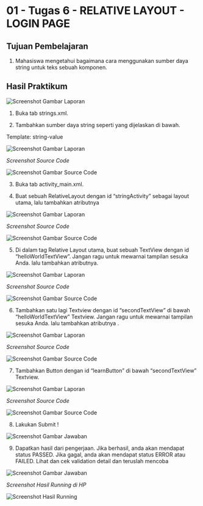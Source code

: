 # 01 - Tugas 6 - RELATIVE LAYOUT - LOGIN PAGE

## Tujuan Pembelajaran

1. Mahasiswa mengetahui bagaimana cara menggunakan sumber daya string untuk teks sebuah komponen. 

## Hasil Praktikum

![Screenshot Gambar Laporan](img/laporan1.JPG)

1. Buka tab strings.xml.

2. Tambahkan sumber daya string seperti yang dijelaskan di bawah.

Template: <string name="string-name">string-value</string>

![Screenshot Gambar Laporan](img/laporan2.JPG)

*Screenshot Source Code*

![Screenshot Gambar Source Code](img/jawab2.JPG)

3. Buka tab activity_main.xml.

4. Buat sebuah RelativeLayout dengan id “stringActivity” sebagai layout utama, lalu tambahkan atributnya

![Screenshot Gambar Laporan](img/laporan4.JPG)

*Screenshot Source Code*

![Screenshot Gambar Source Code](img/jawab4.JPG)

5. Di dalam tag Relative Layout utama, buat sebuah TextView dengan id “helloWorldTextView”. Jangan ragu untuk mewarnai tampilan sesuka Anda. lalu tambahkan atributnya.

![Screenshot Gambar Laporan](img/laporan5.JPG)

*Screenshot Source Code*

![Screenshot Gambar Source Code](img/jawab5.JPG)

6. Tambahkan satu lagi Textview dengan id “secondTextView” di bawah “helloWorldTextView” Textview. Jangan ragu untuk mewarnai tampilan sesuka Anda. lalu tambahkan atributnya .

![Screenshot Gambar Laporan](img/laporan6.JPG)

*Screenshot Source Code*

![Screenshot Gambar Source Code](img/jawab6.JPG)

7. Tambahkan Button dengan id “learnButton” di bawah “secondTextView” Textview.

![Screenshot Gambar Laporan](img/laporan7.JPG)

*Screenshot Source Code*

![Screenshot Gambar Source Code](img/jawab7.JPG)

8. Lakukan Submit !

![Screenshot Gambar Jawaban](img/jawab8.JPG)

9. Dapatkan hasil dari pengerjaan. Jika berhasil, anda akan mendapat status PASSED. Jika gagal, anda akan mendapat status ERROR atau FAILED. Lihat dan cek validation detail dan teruslah mencoba

![Screenshot Gambar Jawaban](img/jawab9.JPG)

*Screenshot Hasil Running di HP*

![Screenshot Hasil Running](img/hasilrun.png)